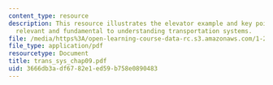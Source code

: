 ```yaml
---
content_type: resource
description: This resource illustrates the elevator example and key points which are
  relevant and fundamental to understanding transportation systems.
file: /media/https%3A/open-learning-course-data-rc.s3.amazonaws.com/1-221j-transportation-systems-fall-2004/3666db3adf6782e1ed59b758e0890483_trans_sys_chap09.pdf
file_type: application/pdf
resourcetype: Document
title: trans_sys_chap09.pdf
uid: 3666db3a-df67-82e1-ed59-b758e0890483
---
```

